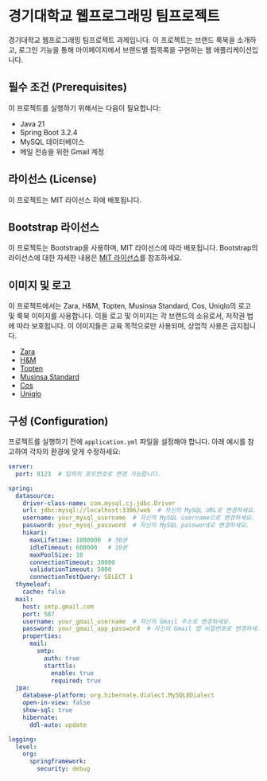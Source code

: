 # 경기대학교 웹프로그래밍 팀프로젝트

경기대학교 웹프로그래밍 팀프로젝트 과제입니다. 이 프로젝트는 브랜드 룩북을 소개하고, 로그인 기능을 통해 마이페이지에서 브랜드별 찜목록을 구현하는 웹 애플리케이션입니다.

## 필수 조건 (Prerequisites)

이 프로젝트를 실행하기 위해서는 다음이 필요합니다:

- Java 21
- Spring Boot 3.2.4
- MySQL 데이터베이스
- 메일 전송을 위한 Gmail 계정

## 라이선스 (License)
이 프로젝트는 MIT 라이선스 하에 배포됩니다.

## Bootstrap 라이선스
이 프로젝트는 Bootstrap을 사용하며, MIT 라이선스에 따라 배포됩니다. Bootstrap의 라이선스에 대한 자세한 내용은 [MIT 라이선스](https://opensource.org/licenses/MIT)를 참조하세요.

## 이미지 및 로고
이 프로젝트에서는 Zara, H&M, Topten, Musinsa Standard, Cos, Uniqlo의 로고 및 룩북 이미지를 사용합니다. 이들 로고 및 이미지는 각 브랜드의 소유로서, 저작권 법에 따라 보호됩니다. 이 이미지들은 교육 목적으로만 사용되며, 상업적 사용은 금지됩니다.

- [Zara](https://www.zara.com/)
- [H&M](https://www.hm.com/)
- [Topten](https://www.topten10.co.kr/)
- [Musinsa Standard](https://store.musinsa.com/app/brand/musinsastandard)
- [Cos](https://www.cosstores.com/)
- [Uniqlo](https://www.uniqlo.com/)

## 구성 (Configuration)

프로젝트를 실행하기 전에 `application.yml` 파일을 설정해야 합니다. 아래 예시를 참고하여 각자의 환경에 맞게 수정하세요:

```yaml
server:
  port: 8123  # 임의의 포트번호로 변경 가능합니다.

spring:
  datasource:
    driver-class-name: com.mysql.cj.jdbc.Driver
    url: jdbc:mysql://localhost:3306/web  # 자신의 MySQL URL로 변경하세요.
    username: your_mysql_username  # 자신의 MySQL username으로 변경하세요.
    password: your_mysql_password  # 자신의 MySQL password로 변경하세요.
    hikari:
      maxLifetime: 1800000  # 30분
      idleTimeout: 600000   # 10분
      maxPoolSize: 10
      connectionTimeout: 30000
      validationTimeout: 5000
      connectionTestQuery: SELECT 1
  thymeleaf:
    cache: false
  mail:
    host: smtp.gmail.com
    port: 587
    username: your_gmail_username  # 자신의 Gmail 주소로 변경하세요.
    password: your_gmail_app_password  # 자신의 Gmail 앱 비밀번호로 변경하세요.
    properties:
      mail:
        smtp:
          auth: true
          starttls:
            enable: true
            required: true
  jpa:
    database-platform: org.hibernate.dialect.MySQL8Dialect
    open-in-view: false
    show-sql: true
    hibernate:
      ddl-auto: update

logging:
  level:
    org:
      springframework:
        security: debug
